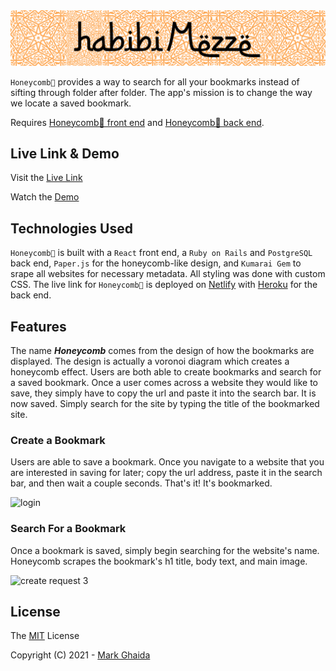 <img src="Habibi Mezze GitHub ReadMe Cover.png" alt="Honeycomb" width="1200"/>

`Honeycomb🐝` provides a way to search for all your bookmarks instead of sifting through folder after folder. The app's mission is to change the way we locate a saved bookmark.

Requires [Honeycomb🐝 front end](https://github.com/markghaida/voronoi-frontend-) and [Honeycomb🐝 back end](https://github.com/markghaida/voronoi-back).

## Live Link & Demo

Visit the [Live Link](https://honeycomb-app.netlify.app/) 

Watch the [Demo](https://www.loom.com/share/c99014653d9b42ef8ad25c5ed7229a85)

## Technologies Used

`Honeycomb🐝` is built with a `React` front end, a `Ruby on Rails` and `PostgreSQL` back end, `Paper.js` for the honeycomb-like design, and `Kumarai Gem` to srape all websites for necessary metadata. All styling was done with custom CSS. The live link for `Honeycomb🐝` is deployed on [Netlify](https://honeycomb-app.netlify.app/) with [Heroku](https://honeycomb-app.herokuapp.com/bookmarks) for the back end.

## Features

The name ***Honeycomb*** comes from the design of how the bookmarks are displayed.  The design is actually a voronoi diagram which creates a honeycomb effect.  Users are both able to create bookmarks and search for a saved bookmark. Once a user comes across a website they would like to save, they simply have to copy the url and paste it into the search bar.  It is now saved.  Simply search for the site by typing the title of the bookmarked site.

### Create a Bookmark

Users are able to save a bookmark.  Once you navigate to a website that you are interested in saving for later; copy the url address, paste it in the search bar, and then wait a couple seconds.  That's it! It's bookmarked.

<img src="How to Save a Bookmark.gif" alt="login" width="800"/>

### Search For a Bookmark

Once a bookmark is saved, simply begin searching for the website's name.  Honeycomb scrapes the bookmark's h1 title, body text, and main image.

<img src="How to Search For a Bookmark.gif" alt="create request 3" width="800"/>

## License

The [MIT](https://choosealicense.com/licenses/mit/) License

Copyright (C) 2021 - [Mark Ghaida](https://github.com/markghaida) 
